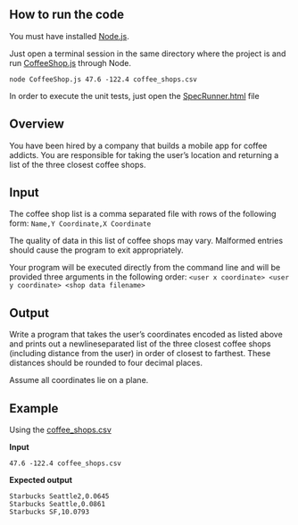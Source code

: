 ## How to run the code

You must have installed [Node.js](https://nodejs.org/en/download/).

Just open a terminal session in the same directory where the project is and run [CoffeeShop.js](CoffeeShop.js) through Node.

```
node CoffeeShop.js 47.6 -122.4 coffee_shops.csv
```

In order to execute the unit tests, just open the [SpecRunner.html](https://github.com/Xxshark888xX/test_oop/blob/master/jasmine/SpecRunner.html) file

## Overview

You have been hired by a company that builds a mobile app for coffee addicts.  You are 
responsible for taking the user’s location and returning a list of the three closest coffee shops.

## Input

The coffee shop list is a comma separated file with rows of the following form:
`Name,Y Coordinate,X Coordinate`

The quality of data in this list of coffee shops may vary.  Malformed entries should cause the 
program to exit appropriately. 

Your program will be executed directly from the command line and will be provided three 
arguments in the following order:
`<user x coordinate> <user y coordinate> <shop data filename>`

## Output

Write a program that takes the user’s coordinates encoded as listed above and prints out a 
newline­separated list of the three closest coffee shops (including distance from the user) in 
order of closest to farthest.  These distances should be rounded to four decimal places. 

Assume all coordinates lie on a plane.

## Example

Using the [coffee_shops.csv](coffee_shops.csv)

__Input__

`47.6 -122.4 coffee_shops.csv`

__Expected output__

```
Starbucks Seattle2,0.0645
Starbucks Seattle,0.0861
Starbucks SF,10.0793
```

